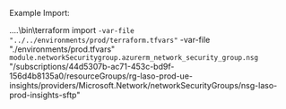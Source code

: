 Example Import:

..\..\bin\terraform import `
	  -var-file "../../environments/prod/terraform.tfvars" `
	  -var-file "./environments/prod.tfvars" `
	  module.networkSecuritygroup.azurerm_network_security_group.nsg `
	  "/subscriptions/44d5307b-ac71-453c-bd9f-156d4b8135a0/resourceGroups/rg-laso-prod-ue-insights/providers/Microsoft.Network/networkSecurityGroups/nsg-laso-prod-insights-sftp"

